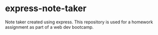 # express-note-taker
Note taker created using express. This repository is used for a homework assignment as part of a web dev bootcamp.
